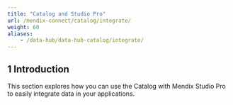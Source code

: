 ```yaml
---
title: "Catalog and Studio Pro"
url: /mendix-connect/catalog/integrate/
weight: 60
aliases: 
    - /data-hub/data-hub-catalog/integrate/
---
```

## 1 Introduction

This section explores how you can use the Catalog with Mendix Studio Pro to easily integrate data in your applications.
